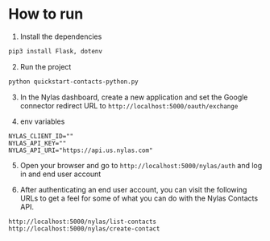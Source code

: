 # How to run

1. Install the dependencies

```bash
pip3 install Flask, dotenv
```

2. Run the project

```bash
python quickstart-contacts-python.py
```

3. In the Nylas dashboard, create a new application and set the Google connector redirect URL to `http://localhost:5000/oauth/exchange`

4. env variables

```env
NYLAS_CLIENT_ID=""
NYLAS_API_KEY=""
NYLAS_API_URI="https://api.us.nylas.com"
```

5. Open your browser and go to `http://localhost:5000/nylas/auth` and log in and end user account

6. After authenticating an end user account, you can visit the following URLs to get a feel for some of what you can do with the Nylas Contacts API.

```text
http://localhost:5000/nylas/list-contacts
http://localhost:5000/nylas/create-contact
```
